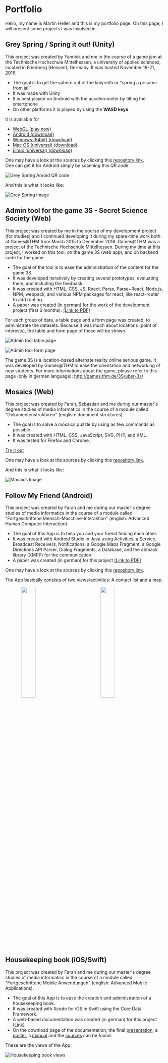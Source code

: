 # Portfolio

Hello, my name is Martin Heller and this is my portfolio page.
On this page, I will present some projects I was involved in.

## Grey Spring / Spring it out! (Unity)

This project was created by Yannick and me in the course of a game jam at the Technische Hochschule Mittelhessen, a university of applied sciences, located in Friedberg (Hessen), Germany. It was hosted November 18-21, 2016.

* The goal is to get the sphere out of the labyrinth or "spring a prisoner from jail"
* It was made with Unity
* It is best played on Android with the accelerometer by tilting the smartphone  
* On other platforms it is played by using the **WASD keys**

It is available for 

* [WebGL (play now)](https://developer.cloud.unity3d.com/share/Z1SBocOEez/)  
* [Android (download)](https://developer.cloud.unity3d.com/share/b1Mu7LrNeM/)  
* [Windows (64bit) (download)](https://developer.cloud.unity3d.com/share/Zk7rC9OVxz/)  
* [Mac OS (universal) (download)](https://developer.cloud.unity3d.com/share/ZyOvp9O4lG/)  
* [Linux (universal) (download)](https://developer.cloud.unity3d.com/share/-ka0C5dNxf/)  

One may have a look at the sources by clicking this [repository link](https://github.com/Corvax-Fisher/Grey-Spring).  
One can get it for Android simply by scanning this QR code:

![Grey Spring Anroid QR code](img/grey-spring-android-qr.png)

And this is what it looks like:

![Grey Spring Image](img/grey-spring.png)

## Admin tool for the game 3S - Secret Science Society (Web)

This project was created by me in the course of my development project (for studies) and I continued developing it during my spare-time work both at Games@THM from March 2015 to December 2016.
Games@THM was a project of the Technische Hochschule Mittelhessen. During my time at this project, I worked on this tool, on the game 3S (web app), and on backend code for the game.

* The goal of the tool is to ease the administration of the content for the game 3S.
* It was developed iteratively by creating several prototypes, evaluating them, and including the feedback.
* It was created with HTML, CSS, JS, React, Parse, Parse+React, Node.js, NPM, webpack, and various NPM packages for react, like react-router to add routing.
* A paper was created (in german) for the work of the development project (first 6 months). [(Link to PDF)](doc/paper-final.pdf)

For each group of data, a table page and a form page was created, to administrate the datasets.
Because it was much about locations (point of interests), the table and form page of these will be shown.

![Admin tool table page](img/POIs-Index.PNG)

![Admin tool form page](img/POIs-Form-2.PNG)

The game 3S is a location-based alternate reality online serious game. It was developed by Games@THM to ease the orientation and networking of new students. For more informations about the game, please refer to this page (only in german language): <http://games.thm.de/3S/uber-3s/>

## Mosaics (Web)

This project was created by Farah, Sebastian and me during our master's degree studies of media informatics in the course of a module called "Dokumentenstrukturen" (english: document structures).  

+ The goal is to solve a mosaics puzzle by using as few commands as possible.  
+ It was created with HTML, CSS, JavaScript, SVG, PHP, and XML.  
+ It was tested for Firefox and Chrome.

[Try it out](http://mosaics-game.lima-city.de/)

One may have a look at the sources by clicking this [repository link](https://github.com/Corvax-Fisher/Mosaics-Game).

And this is what it looks like:

![Mosaics Image](img/mosaics-game.png)

## Follow My Friend (Android)

This project was created by Farah and me during our master's degree studies of media informatics in the course of a module called "Fortgeschrittene Mensch-Maschine-Interaktion" (english: Advanced Human Computer Interaction).

* The goal of this App is to help you and your friend finding each other.
* It was created with Android Studio in Java using Activities, a Service, Broadcast Receivers, Notifications, a Google Maps Fragment, a Google Directions API Parser, Dialog Fragments, a Database, and the aSmack library (XMPP) for the communication.
* A paper was created (in german) for this project [(Link to PDF)](doc/Paper-FMI.pdf)

One may have a look at the sources by clicking this [repository link](https://github.com/Corvax-Fisher/FindMyFriend). 

The App basically consists of two views/activities: A contact list and a map.

<div>
  <img src="img/FMF-List.png" style="float: left; width: 30%; margin: 0 10%;" />
  <img src="img/FMF-Map.png" style="float: left; width: 30%; margin: 0 10%;" />
</div>


## Housekeeping book (iOS/Swift)

This project was created by Farah and me during our master's degree studies of media informatics in the course of a module called "Fortgeschrittene Mobile Anwendungen" (english: Advanced Mobile Applications).

* The goal of this App is to ease the creation and administration of a housekeeping book.
* It was created with Xcode for iOS in Swift using the Core Data Framework.
* A web-based documentation was created (in german) for this project [(Link)](fma14ws-teamF)
* On the download page of the documentation, the final [presentation](fma14ws-teamF/downloads/Haushaltsbuch_Abschlusspraesentation.pdf), a [poster](fma14ws-teamF/downloads/Haushaltsbuch_PosterA0.pdf), a [manual](fma14ws-teamF/downloads/Haushaltsbuch_Verwendung_Der_App.pdf) and the [sources](fma14ws-teamF/downloads/Haushaltsbuch.zip) can be found.

These are the views of the App:

![Housekeeping book views](img/Haushaltsbuch-Views.PNG)
